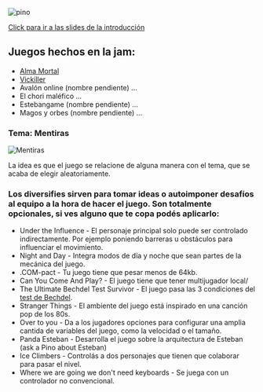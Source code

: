 
![pino](https://serving.photos.photobox.com/78606551901228bd06f5deb84c47f6325ff3f935c7fdd208e21ddea087fbf44ce80b768d.jpg)

[Click para ir a las slides de la introducción](https://docs.google.com/presentation/d/1JFGj-BjxMTW2AVsmwKmRKyb4asc6Zi0wSimKTdvS5U0/edit?usp=sharing)

## Juegos hechos en la jam:
- [Alma Mortal](https://github.com/alvare/gamejam-alma-mortal/)
- [Vickiller](https://gitlab.com/enseidler/vickiller)
- Avalón online (nombre pendiente)
...
- El chori maléfico
...
- Estebangame (nombre pendiente)
...
- Magos y orbes (nombre pendiente)
...

### Tema: Mentiras

![Mentiras](http://www.chozadigital.com/wp-content/uploads/2018/10/Pinocchio-Guillermo-del-Toro-ChozaDigital-1.jpg)

La idea es que el juego se relacione de alguna manera con el tema, que se acaba de elegir aleatoriamente.

### Los diversifies sirven para tomar ideas o autoimponer desafíos al equipo a la hora de hacer el juego. Son totalmente opcionales, si ves alguno que te copa podés aplicarlo:

- Under the Influence - El personaje principal solo puede ser controlado indirectamente. Por ejemplo poniendo barreras u obstáculos para influenciar el movimiento.
- Night and Day - Integra modos de día y noche que sean partes de la mecánica del juego.
- .COM-pact - Tu juego tiene que pesar menos de 64kb.
- Can You Come And Play? - El juego tiene que tener multijugador local/
- The Ultimate Bechdel Test Survivor - El juego pasa las 3 condiciones del [test de Bechdel](https://es.wikipedia.org/wiki/Test_de_Bechdel).
- Stranger Things - El ambiente del juego está inspirado en una canción pop de los 80s.
- Over to you - Da a los jugadores opciones para configurar una amplia cantida de variables del juego, como la velocidad o el tamaño.
- Panda Esteban - Desarrolla el juego sobre la arquitectura de Esteban (ask a Pino about Esteban)
- Ice Climbers - Controlás a dos personajes que tienen que colaborar para pasar el nivel.
- Where we are going we don't need keyboards - Se juega con un controlador no convencional.
